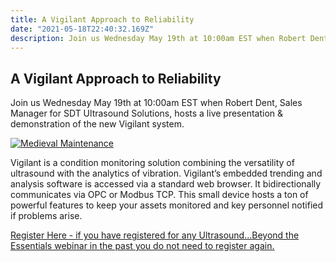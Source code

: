 ```yaml
---
title: A Vigilant Approach to Reliability
date: "2021-05-18T22:40:32.169Z"
description: Join us Wednesday May 19th at 10:00am EST when Robert Dent, Sales Manager for SDT Ultrasound Solutions, hosts a live presentation & demonstration of the new Vigilant system. 
---
```



## A Vigilant Approach to Reliability

Join us Wednesday May 19th at 10:00am EST when Robert Dent, Sales Manager for SDT Ultrasound Solutions, hosts a live presentation & demonstration of the new Vigilant system. 

[![Medieval Maintenance
](./vigilant-1.png
"See the video message!")
](https://vimeo.com/544668381/b918bca168)

Vigilant is a condition monitoring solution combining the versatility of ultrasound with the analytics of vibration. Vigilant’s embedded trending and analysis software is accessed via a standard web browser. It bidirectionally communicates via OPC or Modbus TCP. This small device hosts a ton of powerful features to keep your assets monitored and key personnel notified if problems arise.


[Register Here - if you have registered for any Ultrasound...Beyond the Essentials webinar in the past you do not need to register again.](https://sdt.training/a-vigilant-approach-to-reliability/)
